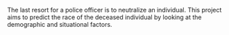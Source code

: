 The last resort for a police officer is to neutralize an individual. This project aims to predict the race of the deceased individual by looking at the demographic and situational factors.
